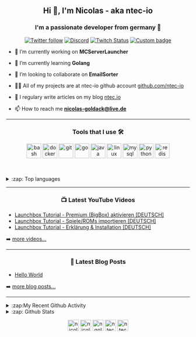 <h2 align="center">Hi 👋, I'm Nicolas - aka ntec-io</h2>
<h3 align="center">I'm a passionate developer from germany 🍺</h3>

<p align="center">
<a href="https://twitter.com/nicolas_goldack">
<img alt="Twitter follow" src="https://img.shields.io/twitter/follow/nicolas_goldack?color=1DA1F2&logo=Twitter&style=for-the-badge"></a>

<a href="https://discord.gg/gjveZzU">
<img alt="Discord" src="https://img.shields.io/discord/745954336734969877?color=7289DA&label=DISCORD&logo=Discord&style=for-the-badge"></a>

<a href="https://twitch.tv/ntec-io">
<img alt="Twitch Status" src="https://img.shields.io/twitch/status/ntec_io?color=9146FF&logo=Twitch&style=for-the-badge"></a>

<a href="https://www.youtube.com/channel/UCWlzQ62V0vhtH1XkgN4hS2A?sub_confirmation=1">
<img alt="Custom badge" src="https://img.shields.io/endpoint?style=for-the-badge&color=red&url=https%3A%2F%2Fyoutube-channel-badge.ngoldack.vercel.app%2Fapi%2Fsubscriber"></a>
</p>

- 🔭 I’m currently working on **MCServerLauncher**

- 🌱 I’m currently learning **Golang**

- 👯 I’m looking to collaborate on **EmailSorter**

- 👨‍💻 All of my projects are at ntec-io github account [github.com/ntec-io](https://github.com/ntec-io)

- 📝 I regulary write articles on my blog [ntec.io](https://ntec.io)

- 📫 How to reach me **nicolas-goldack@live.de**

---

<h3 align="center">Tools that I use 🛠️</h3>
<p align="center"><img src="https://www.vectorlogo.zone/logos/gnu_bash/gnu_bash-icon.svg" alt="bash" width="40" height="40"/> <img src="https://devicons.github.io/devicon/devicon.git/icons/docker/docker-original-wordmark.svg" alt="docker" width="40" height="40"/> <img src="https://www.vectorlogo.zone/logos/git-scm/git-scm-icon.svg" alt="git" width="40" height="40"/> <img src="https://devicons.github.io/devicon/devicon.git/icons/go/go-original.svg" alt="go" width="40" height="40"/> <img src="https://devicons.github.io/devicon/devicon.git/icons/java/java-original-wordmark.svg" alt="java" width="40" height="40"/> <img src="https://devicons.github.io/devicon/devicon.git/icons/linux/linux-original.svg" alt="linux" width="40" height="40"/> <img src="https://devicons.github.io/devicon/devicon.git/icons/mysql/mysql-original-wordmark.svg" alt="mysql" width="40" height="40"/> <img src="https://devicons.github.io/devicon/devicon.git/icons/python/python-original.svg" alt="python" width="40" height="40"/> <img src="https://devicons.github.io/devicon/devicon.git/icons/redis/redis-original-wordmark.svg" alt="redis" width="40" height="40"/></p><p>&nbsp;

<details>
  <summary>:zap: Top languages</summary>
<img align="center" src="https://github-readme-stats-git-master.ngoldack.vercel.app/api/top-langs/?username=ngoldack&hide=css,html&layout=compact" alt="ngoldack" /></p>
</details>

---

<h3 align="center">📺 Latest YouTube Videos</h3>

<!-- YOUTUBE:START -->
- [Launchbox Tutorial - Premium (BigBox) aktivieren [DEUTSCH]](https://www.youtube.com/watch?v=DvdCdHCfyDM)
- [Launchbox Tutorial - Spiele/ROMs importieren [DEUTSCH]](https://www.youtube.com/watch?v=vR9-j8qLT6M)
- [Launchbox Tutorial - Erklärung & Installation [DEUTSCH]](https://www.youtube.com/watch?v=ZYjg4rtYI4w)
<!-- YOUTUBE:END -->

➡️ [more videos...](https://www.youtube.com/channel/UCWlzQ62V0vhtH1XkgN4hS2A)

---

<h3 align="center">📕 Latest Blog Posts</h3>

<!-- BLOG-POST-LIST:START -->
- [Hello World](https://ntec.io/blog/hello-world/)
<!-- BLOG-POST-LIST:END -->

➡️ [more blog posts...](https://ntec.io)

---

<details>
  <summary>:zap:My Recent Github Activity</summary>
  
<!--START_SECTION:activity-->
1. 🗣 Commented on [#1](https://github.com/anuraghazra/github-readme-stats/issues/1) in [anuraghazra/github-readme-stats](https://github.com/anuraghazra/github-readme-stats)
2. 🗣 Commented on [#1](https://github.com/anuraghazra/github-readme-stats/issues/1) in [anuraghazra/github-readme-stats](https://github.com/anuraghazra/github-readme-stats)
3. 🗣 Commented on [#5101](https://github.com/badges/shields/issues/5101) in [badges/shields](https://github.com/badges/shields)
4. 🗣 Commented on [#1](https://github.com/anuraghazra/github-readme-stats/issues/1) in [anuraghazra/github-readme-stats](https://github.com/anuraghazra/github-readme-stats)
5. ❗️ Opened issue [#6](https://github.com/paulvarache/vscode-taskfile/issues/6) in [paulvarache/vscode-taskfile](https://github.com/paulvarache/vscode-taskfile)
<!--END_SECTION:activity-->

</details>

<details>
  <summary>:zap: Github Stats</summary>
<img align="center" src="https://github-readme-stats-git-master.ngoldack.vercel.app/api?username=ngoldack&show_icons=true&include_all_commits=true" alt="ngoldack" /></p>
</details>

<p align="center">
<a href="https://twitter.com/nicolas_goldack" target="blank"><img align="center" src="https://cdn.jsdelivr.net/npm/simple-icons@3.0.1/icons/twitter.svg" alt="nicolas_goldack" height="30" width="30" /></a>
<a href="https://linkedin.com/in/nicolas_goldack" target="blank"><img align="center" src="https://cdn.jsdelivr.net/npm/simple-icons@3.0.1/icons/linkedin.svg" alt="nicolas_goldack" height="30" width="30" /></a>
<a href="https://stackoverflow.com/users/ngoldack" target="blank"><img align="center" src="https://cdn.jsdelivr.net/npm/simple-icons@3.0.1/icons/stackoverflow.svg" alt="ngoldack" height="30" width="30" /></a>
<a href="https://instagram.com/ntec-io" target="blank"><img align="center" src="https://cdn.jsdelivr.net/npm/simple-icons@3.0.1/icons/instagram.svg" alt="ntec-io" height="30" width="30" /></a>
<a href="https://www.youtube.com/channel/UCWlzQ62V0vhtH1XkgN4hS2A" target="blank"><img align="center" src="https://cdn.jsdelivr.net/npm/simple-icons@3.0.1/icons/youtube.svg" alt="ntec-io" height="30" width="30" /></a>
</p>
